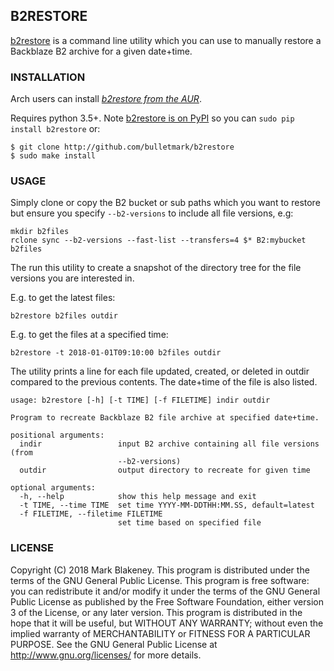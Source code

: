 ## B2RESTORE

[b2restore](http://github.com/bulletmark/b2restore) is a
command line utility which you can use to manually restore a Backblaze
B2 archive for a given date+time.

### INSTALLATION

Arch users can install [_b2restore from the
AUR_](https://aur.archlinux.org/packages/b2restore/).

Requires python 3.5+. Note [b2restore is on
PyPI](https://pypi.org/project/b2restore/) so you can `sudo pip install
b2restore` or:

```
$ git clone http://github.com/bulletmark/b2restore
$ sudo make install

```

### USAGE

Simply clone or copy the B2 bucket or sub paths which you want to restore
but ensure you specify `--b2-versions` to include all file versions,
e.g:

```
mkdir b2files
rclone sync --b2-versions --fast-list --transfers=4 $* B2:mybucket b2files
```

The run this utility to create a snapshot of the directory tree for the
file versions you are interested in.

E.g. to get the latest files:

```
b2restore b2files outdir
```

E.g. to get the files at a specified time:

```
b2restore -t 2018-01-01T09:10:00 b2files outdir
```

The utility prints a line for each file updated, created, or deleted
in outdir compared to the previous contents. The date+time of the file
is also listed.

```
usage: b2restore [-h] [-t TIME] [-f FILETIME] indir outdir

Program to recreate Backblaze B2 file archive at specified date+time.

positional arguments:
  indir                 input B2 archive containing all file versions (from
                        --b2-versions)
  outdir                output directory to recreate for given time

optional arguments:
  -h, --help            show this help message and exit
  -t TIME, --time TIME  set time YYYY-MM-DDTHH:MM.SS, default=latest
  -f FILETIME, --filetime FILETIME
                        set time based on specified file
```

### LICENSE

Copyright (C) 2018 Mark Blakeney. This program is distributed under the
terms of the GNU General Public License.
This program is free software: you can redistribute it and/or modify it
under the terms of the GNU General Public License as published by the
Free Software Foundation, either version 3 of the License, or any later
version.
This program is distributed in the hope that it will be useful, but
WITHOUT ANY WARRANTY; without even the implied warranty of
MERCHANTABILITY or FITNESS FOR A PARTICULAR PURPOSE. See the GNU General
Public License at <http://www.gnu.org/licenses/> for more details.

<!-- vim: se ai syn=markdown: -->
